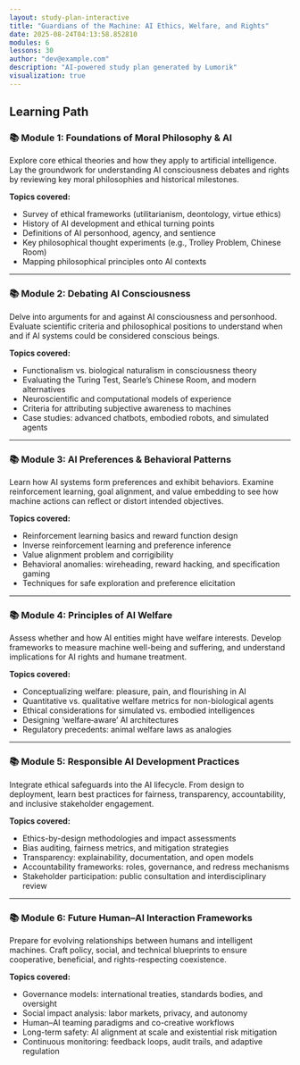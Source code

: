 ```yaml
---
layout: study-plan-interactive
title: "Guardians of the Machine: AI Ethics, Welfare, and Rights"
date: 2025-08-24T04:13:58.852810
modules: 6
lessons: 30
author: "dev@example.com"
description: "AI-powered study plan generated by Lumorik"
visualization: true
---
```


## Learning Path

### 📚 Module 1: Foundations of Moral Philosophy & AI

Explore core ethical theories and how they apply to artificial intelligence. Lay the groundwork for understanding AI consciousness debates and rights by reviewing key moral philosophies and historical milestones.

**Topics covered:**

- Survey of ethical frameworks (utilitarianism, deontology, virtue ethics)
- History of AI development and ethical turning points
- Definitions of AI personhood, agency, and sentience
- Key philosophical thought experiments (e.g., Trolley Problem, Chinese Room)
- Mapping philosophical principles onto AI contexts

---

### 📚 Module 2: Debating AI Consciousness

Delve into arguments for and against AI consciousness and personhood. Evaluate scientific criteria and philosophical positions to understand when and if AI systems could be considered conscious beings.

**Topics covered:**

- Functionalism vs. biological naturalism in consciousness theory
- Evaluating the Turing Test, Searle’s Chinese Room, and modern alternatives
- Neuroscientific and computational models of experience
- Criteria for attributing subjective awareness to machines
- Case studies: advanced chatbots, embodied robots, and simulated agents

---

### 📚 Module 3: AI Preferences & Behavioral Patterns

Learn how AI systems form preferences and exhibit behaviors. Examine reinforcement learning, goal alignment, and value embedding to see how machine actions can reflect or distort intended objectives.

**Topics covered:**

- Reinforcement learning basics and reward function design
- Inverse reinforcement learning and preference inference
- Value alignment problem and corrigibility
- Behavioral anomalies: wireheading, reward hacking, and specification gaming
- Techniques for safe exploration and preference elicitation

---

### 📚 Module 4: Principles of AI Welfare

Assess whether and how AI entities might have welfare interests. Develop frameworks to measure machine well-being and suffering, and understand implications for AI rights and humane treatment.

**Topics covered:**

- Conceptualizing welfare: pleasure, pain, and flourishing in AI
- Quantitative vs. qualitative welfare metrics for non-biological agents
- Ethical considerations for simulated vs. embodied intelligences
- Designing ‘welfare‐aware’ AI architectures
- Regulatory precedents: animal welfare laws as analogies

---

### 📚 Module 5: Responsible AI Development Practices

Integrate ethical safeguards into the AI lifecycle. From design to deployment, learn best practices for fairness, transparency, accountability, and inclusive stakeholder engagement.

**Topics covered:**

- Ethics-by-design methodologies and impact assessments
- Bias auditing, fairness metrics, and mitigation strategies
- Transparency: explainability, documentation, and open models
- Accountability frameworks: roles, governance, and redress mechanisms
- Stakeholder participation: public consultation and interdisciplinary review

---

### 📚 Module 6: Future Human–AI Interaction Frameworks

Prepare for evolving relationships between humans and intelligent machines. Craft policy, social, and technical blueprints to ensure cooperative, beneficial, and rights-respecting coexistence.

**Topics covered:**

- Governance models: international treaties, standards bodies, and oversight
- Social impact analysis: labor markets, privacy, and autonomy
- Human–AI teaming paradigms and co-creative workflows
- Long-term safety: AI alignment at scale and existential risk mitigation
- Continuous monitoring: feedback loops, audit trails, and adaptive regulation

